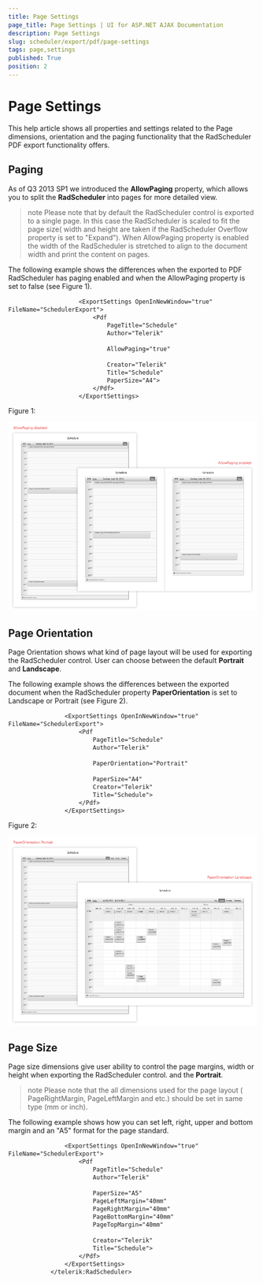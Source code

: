 ```yaml
---
title: Page Settings
page_title: Page Settings | UI for ASP.NET AJAX Documentation
description: Page Settings
slug: scheduler/export/pdf/page-settings
tags: page,settings
published: True
position: 2
---
```


# Page Settings



This help article shows all properties and settings related to the Page dimensions, orientation and the paging functionality that the RadScheduler PDF export functionality offers.

## Paging

As of Q3 2013 SP1 we introduced the __AllowPaging__ property, which allows you to split the __RadScheduler__ into pages for more detailed view.

>note Please note that by default the RadScheduler control is exported to a single page. In this case the RadScheduler is scaled to fit the page size( width and height are taken if the RadScheduler Overflow property is set to "Expand"). When AllowPaging property is enabled the width of the RadScheduler is stretched to align to the document width and print the content on pages.
>


The following example shows the differences when the exported to PDF RadScheduler has paging enabled and when the AllowPaging property is set to false (see Figure 1).

````ASPNET
	                <ExportSettings OpenInNewWindow="true" FileName="SchedulerExport">
	                    <Pdf 
	                        PageTitle="Schedule" 
	                        Author="Telerik"
	
	                        AllowPaging="true"
	
	                        Creator="Telerik" 
	                        Title="Schedule"
	                        PaperSize="A4">
	                    </Pdf>                    
	                </ExportSettings>
````



Figure 1:

![scheduler-pdfexport-difference-between-paging](images/scheduler-pdfexport-difference-between-paging.png)

## Page Orientation

Page Orientation shows what kind of page layout will be used for exporting the RadScheduler control. User can choose between the default __Portrait__ and __Landscape__.

The following example shows the differences between the exported document when the RadScheduler property __PaperOrientation__ is set to Landscape or Portrait (see Figure 2).

````ASPNET
	            <ExportSettings OpenInNewWindow="true" FileName="SchedulerExport">
	                <Pdf 
	                    PageTitle="Schedule" 
	                    Author="Telerik"
	
	                    PaperOrientation="Portrait"
	
	                    PaperSize="A4"                    
	                    Creator="Telerik" 
	                    Title="Schedule">
	                </Pdf>                    
	            </ExportSettings>
````



Figure 2:

![scheduler-pdfexport-difference-between-orientation](images/scheduler-pdfexport-difference-between-orientation.png)

## Page Size

Page size dimensions give user ability to control the page margins, width or height when exporting the RadScheduler control. and the __Portrait__.

>note Please note that the all dimensions used for the page layout ( PageRightMargin, PageLeftMargin and etc.) should be set in same type (mm or inch).
>


The following example shows how you can set left, right, upper and bottom margin and an "A5" format for the page standard.

````ASPNET
	            <ExportSettings OpenInNewWindow="true" FileName="SchedulerExport">
	                <Pdf 
	                    PageTitle="Schedule" 
	                    Author="Telerik"
	
	                    PaperSize="A5"
	                    PageLeftMargin="40mm"
	                    PageRightMargin="40mm"
	                    PageBottomMargin="40mm"
	                    PageTopMargin="40mm"
	
	                    Creator="Telerik" 
	                    Title="Schedule">
	                </Pdf>                    
	            </ExportSettings>
	        </telerik:RadScheduler>
````


